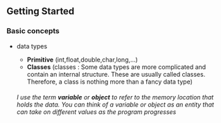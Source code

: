 ## Getting Started

### Basic concepts

* data types 
  * __Primitive__ (int,float,double,char,long,...)
  * __Classes__ (classes : Some data types are more complicated and contain an internal structure.  These are usually called classes.  Therefore, a class is nothing more than a fancy data type)
  
  ###### I use the term __variable__ or __object__ to refer to the memory location that holds the data. You can think of a variable or object as an entity that can take on different values as the program progresses
